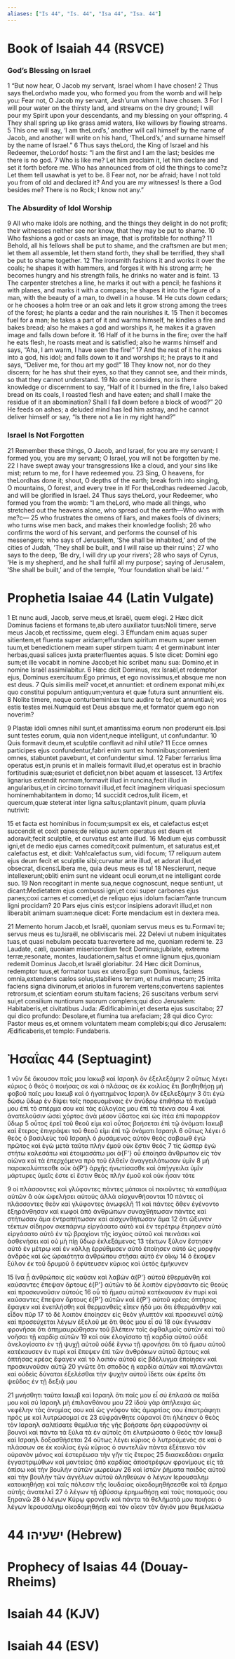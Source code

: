 ```yaml
---
aliases: ["Is 44", "Is. 44", "Isa 44", "Isa. 44"]
---
```



# Book of Isaiah 44 (RSVCE)

### God’s Blessing on Israel
1 “But now hear, O Jacob my servant, Israel whom I have chosen!
2 Thus says theLordwho made you, who formed you from the womb and will help you: Fear not, O Jacob my servant, Jeshʹurun whom I have chosen.
3 For I will pour water on the thirsty land, and streams on the dry ground; I will pour my Spirit upon your descendants, and my blessing on your offspring.
4 They shall spring up like grass amid waters, like willows by flowing streams.
5 This one will say, ‘I am theLord’s,’ another will call himself by the name of Jacob, and another will write on his hand, ‘TheLord’s,’ and surname himself by the name of Israel.”
6 Thus says theLord, the King of Israel and his Redeemer, theLordof hosts: “I am the first and I am the last; besides me there is no god.
7 Who is like me? Let him proclaim it, let him declare and set it forth before me. Who has announced from of old the things to come?z Let them tell usawhat is yet to be.
8 Fear not, nor be afraid; have I not told you from of old and declared it? And you are my witnesses! Is there a God besides me? There is no Rock; I know not any.”
### The Absurdity of Idol Worship
9 All who make idols are nothing, and the things they delight in do not profit; their witnesses neither see nor know, that they may be put to shame.
10 Who fashions a god or casts an image, that is profitable for nothing?
11 Behold, all his fellows shall be put to shame, and the craftsmen are but men; let them all assemble, let them stand forth, they shall be terrified, they shall be put to shame together.
12 The ironsmith fashions it and works it over the coals; he shapes it with hammers, and forges it with his strong arm; he becomes hungry and his strength fails, he drinks no water and is faint.
13 The carpenter stretches a line, he marks it out with a pencil; he fashions it with planes, and marks it with a compass; he shapes it into the figure of a man, with the beauty of a man, to dwell in a house.
14 He cuts down cedars; or he chooses a holm tree or an oak and lets it grow strong among the trees of the forest; he plants a cedar and the rain nourishes it.
15 Then it becomes fuel for a man; he takes a part of it and warms himself, he kindles a fire and bakes bread; also he makes a god and worships it, he makes it a graven image and falls down before it.
16 Half of it he burns in the fire; over the half he eats flesh, he roasts meat and is satisfied; also he warms himself and says, “Aha, I am warm, I have seen the fire!”
17 And the rest of it he makes into a god, his idol; and falls down to it and worships it; he prays to it and says, “Deliver me, for thou art my god!”
18 They know not, nor do they discern; for he has shut their eyes, so that they cannot see, and their minds, so that they cannot understand.
19 No one considers, nor is there knowledge or discernment to say, “Half of it I burned in the fire, I also baked bread on its coals, I roasted flesh and have eaten; and shall I make the residue of it an abomination? Shall I fall down before a block of wood?”
20 He feeds on ashes; a deluded mind has led him astray, and he cannot deliver himself or say, “Is there not a lie in my right hand?”
### Israel Is Not Forgotten
21 Remember these things, O Jacob, and Israel, for you are my servant; I formed you, you are my servant; O Israel, you will not be forgotten by me.
22 I have swept away your transgressions like a cloud, and your sins like mist; return to me, for I have redeemed you.
23 Sing, O heavens, for theLordhas done it; shout, O depths of the earth; break forth into singing, O mountains, O forest, and every tree in it! For theLordhas redeemed Jacob, and will be glorified in Israel.
24 Thus says theLord, your Redeemer, who formed you from the womb: “I am theLord, who made all things, who stretched out the heavens alone, who spread out the earth—Who was with me?c—
25 who frustrates the omens of liars, and makes fools of diviners; who turns wise men back, and makes their knowledge foolish;
26 who confirms the word of his servant, and performs the counsel of his messengers; who says of Jerusalem, ‘She shall be inhabited,’ and of the cities of Judah, ‘They shall be built, and I will raise up their ruins’;
27 who says to the deep, ‘Be dry, I will dry up your rivers’;
28 who says of Cyrus, ‘He is my shepherd, and he shall fulfil all my purpose’; saying of Jerusalem, ‘She shall be built,’ and of the temple, ‘Your foundation shall be laid.’ ”


# Prophetia Isaiae 44 (Latin Vulgate)

1 Et nunc audi, Jacob, serve meus,et Israël, quem elegi.
2 Hæc dicit Dominus faciens et formans te,ab utero auxiliator tuus:Noli timere, serve meus Jacob,et rectissime, quem elegi.
3 Effundam enim aquas super sitientem,et fluenta super aridam;effundam spiritum meum super semen tuum,et benedictionem meam super stirpem tuam:
4 et germinabunt inter herbas,quasi salices juxta præterfluentes aquas.
5 Iste dicet: Domini ego sum;et ille vocabit in nomine Jacob;et hic scribet manu sua: Domino,et in nomine Israël assimilabitur.
6 Hæc dicit Dominus, rex Israël,et redemptor ejus, Dominus exercituum:Ego primus, et ego novissimus,et absque me non est deus.
7 Quis similis mei? vocet,et annuntiet: et ordinem exponat mihi,ex quo constitui populum antiquum;ventura et quæ futura sunt annuntient eis.
8 Nolite timere, neque conturbemini:ex tunc audire te feci,et annuntiavi; vos estis testes mei.Numquid est Deus absque me,et formator quem ego non noverim?

9 Plastæ idoli omnes nihil sunt,et amantissima eorum non proderunt eis.Ipsi sunt testes eorum, quia non vident,neque intelligunt, ut confundantur.
10 Quis formavit deum,et sculptile conflavit ad nihil utile?
11 Ecce omnes participes ejus confundentur,fabri enim sunt ex hominibus;convenient omnes, stabuntet pavebunt, et confundentur simul.
12 Faber ferrarius lima operatus est,in prunis et in malleis formavit illud,et operatus est in brachio fortitudinis suæ;esuriet et deficiet,non bibet aquam et lassescet.
13 Artifex lignarius extendit normam,formavit illud in runcina,fecit illud in angularibus,et in circino tornavit illud,et fecit imaginem viriquasi speciosum hominemhabitantem in domo;
14 succidit cedros,tulit ilicem, et quercum,quæ steterat inter ligna saltus;plantavit pinum, quam pluvia nutrivit:

15 et facta est hominibus in focum;sumpsit ex eis, et calefactus est;et succendit et coxit panes;de reliquo autem operatus est deum et adoravit;fecit sculptile, et curvatus est ante illud.
16 Medium ejus combussit igni,et de medio ejus carnes comedit;coxit pulmentum, et saturatus est,et calefactus est, et dixit: Vah!calefactus sum, vidi focum;
17 reliquum autem ejus deum fecit et sculptile sibi;curvatur ante illud, et adorat illud,et obsecrat, dicens:Libera me, quia deus meus es tu!
18 Nescierunt, neque intellexerunt;obliti enim sunt ne videant oculi eorum,et ne intelligant corde suo.
19 Non recogitant in mente sua,neque cognoscunt, neque sentiunt, ut dicant:Medietatem ejus combussi igni,et coxi super carbones ejus panes;coxi carnes et comedi,et de reliquo ejus idolum faciam?ante truncum ligni procidam?
20 Pars ejus cinis est;cor insipiens adoravit illud,et non liberabit animam suam:neque dicet: Forte mendacium est in dextera mea.

21 Memento horum Jacob,et Israël, quoniam servus meus es tu.Formavi te; servus meus es tu,Israël, ne obliviscaris mei.
22 Delevi ut nubem iniquitates tuas,et quasi nebulam peccata tua:revertere ad me, quoniam redemi te.
23 Laudate, cæli, quoniam misericordiam fecit Dominus;jubilate, extrema terræ;resonate, montes, laudationem,saltus et omne lignum ejus,quoniam redemit Dominus Jacob,et Israël gloriabitur.
24 Hæc dicit Dominus, redemptor tuus,et formator tuus ex utero:Ego sum Dominus, faciens omnia,extendens cælos solus,stabiliens terram, et nullus mecum;
25 irrita faciens signa divinorum,et ariolos in furorem vertens;convertens sapientes retrorsum,et scientiam eorum stultam faciens;
26 suscitans verbum servi sui,et consilium nuntiorum suorum complens;qui dico Jerusalem: Habitaberis,et civitatibus Juda: Ædificabimini,et deserta ejus suscitabo;
27 qui dico profundo: Desolare,et flumina tua arefaciam;
28 qui dico Cyro: Pastor meus es,et omnem voluntatem meam complebis;qui dico Jerusalem: Ædificaberis,et templo: Fundaberis.


# Ἠσαΐας 44 (Septuagint)

1 νῦν δὲ ἄκουσον παῖς μου Ιακωβ καὶ Ισραηλ ὃν ἐξελεξάμην
2 οὕτως λέγει κύριος ὁ θεὸς ὁ ποιήσας σε καὶ ὁ πλάσας σε ἐκ κοιλίας ἔτι βοηθηθήσῃ μὴ φοβοῦ παῖς μου Ιακωβ καὶ ὁ ἠγαπημένος Ισραηλ ὃν ἐξελεξάμην
3 ὅτι ἐγὼ δώσω ὕδωρ ἐν δίψει τοῖς πορευομένοις ἐν ἀνύδρῳ ἐπιθήσω τὸ πνεῦμά μου ἐπὶ τὸ σπέρμα σου καὶ τὰς εὐλογίας μου ἐπὶ τὰ τέκνα σου
4 καὶ ἀνατελοῦσιν ὡσεὶ χόρτος ἀνὰ μέσον ὕδατος καὶ ὡς ἰτέα ἐπὶ παραρρέον ὕδωρ
5 οὗτος ἐρεῖ τοῦ θεοῦ εἰμι καὶ οὗτος βοήσεται ἐπὶ τῷ ὀνόματι Ιακωβ καὶ ἕτερος ἐπιγράψει τοῦ θεοῦ εἰμι ἐπὶ τῷ ὀνόματι Ισραηλ
6 οὕτως λέγει ὁ θεὸς ὁ βασιλεὺς τοῦ Ισραηλ ὁ ῥυσάμενος αὐτὸν θεὸς σαβαωθ ἐγὼ πρῶτος καὶ ἐγὼ μετὰ ταῦτα πλὴν ἐμοῦ οὐκ ἔστιν θεός
7 τίς ὥσπερ ἐγώ στήτω καλεσάτω καὶ ἑτοιμασάτω μοι ἀ{F'} οὗ ἐποίησα ἄνθρωπον εἰς τὸν αἰῶνα καὶ τὰ ἐπερχόμενα πρὸ τοῦ ἐλθεῖν ἀναγγειλάτωσαν ὑμῖν
8 μὴ παρακαλύπτεσθε οὐκ ἀ{P'} ἀρχῆς ἠνωτίσασθε καὶ ἀπήγγειλα ὑμῖν μάρτυρες ὑμεῖς ἐστε εἰ ἔστιν θεὸς πλὴν ἐμοῦ καὶ οὐκ ἦσαν τότε

9 οἱ πλάσσοντες καὶ γλύφοντες πάντες μάταιοι οἱ ποιοῦντες τὰ καταθύμια αὐτῶν ἃ οὐκ ὠφελήσει αὐτούς ἀλλὰ αἰσχυνθήσονται
10 πάντες οἱ πλάσσοντες θεὸν καὶ γλύφοντες ἀνωφελῆ
11 καὶ πάντες ὅθεν ἐγένοντο ἐξηράνθησαν καὶ κωφοὶ ἀπὸ ἀνθρώπων συναχθήτωσαν πάντες καὶ στήτωσαν ἅμα ἐντραπήτωσαν καὶ αἰσχυνθήτωσαν ἅμα
12 ὅτι ὤξυνεν τέκτων σίδηρον σκεπάρνῳ εἰργάσατο αὐτὸ καὶ ἐν τερέτρῳ ἔτρησεν αὐτό εἰργάσατο αὐτὸ ἐν τῷ βραχίονι τῆς ἰσχύος αὐτοῦ καὶ πεινάσει καὶ ἀσθενήσει καὶ οὐ μὴ πίῃ ὕδωρ ἐκλεξάμενος
13 τέκτων ξύλον ἔστησεν αὐτὸ ἐν μέτρῳ καὶ ἐν κόλλῃ ἐρρύθμισεν αὐτό ἐποίησεν αὐτὸ ὡς μορφὴν ἀνδρὸς καὶ ὡς ὡραιότητα ἀνθρώπου στῆσαι αὐτὸ ἐν οἴκῳ
14 ὃ ἔκοψεν ξύλον ἐκ τοῦ δρυμοῦ ὃ ἐφύτευσεν κύριος καὶ ὑετὸς ἐμήκυνεν

15 ἵνα ᾖ ἀνθρώποις εἰς καῦσιν καὶ λαβὼν ἀ{P'} αὐτοῦ ἐθερμάνθη καὶ καύσαντες ἔπεψαν ἄρτους ἐ{P'} αὐτῶν τὸ δὲ λοιπὸν εἰργάσαντο εἰς θεούς καὶ προσκυνοῦσιν αὐτούς
16 οὗ τὸ ἥμισυ αὐτοῦ κατέκαυσαν ἐν πυρὶ καὶ καύσαντες ἔπεψαν ἄρτους ἐ{P'} αὐτῶν καὶ ἐ{P'} αὐτοῦ κρέας ὀπτήσας ἔφαγεν καὶ ἐνεπλήσθη καὶ θερμανθεὶς εἶπεν ἡδύ μοι ὅτι ἐθερμάνθην καὶ εἶδον πῦρ
17 τὸ δὲ λοιπὸν ἐποίησεν εἰς θεὸν γλυπτὸν καὶ προσκυνεῖ αὐτῷ καὶ προσεύχεται λέγων ἐξελοῦ με ὅτι θεός μου εἶ σύ
18 οὐκ ἔγνωσαν φρονῆσαι ὅτι ἀπημαυρώθησαν τοῦ βλέπειν τοῖς ὀφθαλμοῖς αὐτῶν καὶ τοῦ νοῆσαι τῇ καρδίᾳ αὐτῶν
19 καὶ οὐκ ἐλογίσατο τῇ καρδίᾳ αὐτοῦ οὐδὲ ἀνελογίσατο ἐν τῇ ψυχῇ αὐτοῦ οὐδὲ ἔγνω τῇ φρονήσει ὅτι τὸ ἥμισυ αὐτοῦ κατέκαυσεν ἐν πυρὶ καὶ ἔπεψεν ἐπὶ τῶν ἀνθράκων αὐτοῦ ἄρτους καὶ ὀπτήσας κρέας ἔφαγεν καὶ τὸ λοιπὸν αὐτοῦ εἰς βδέλυγμα ἐποίησεν καὶ προσκυνοῦσιν αὐτῷ
20 γνῶτε ὅτι σποδὸς ἡ καρδία αὐτῶν καὶ πλανῶνται καὶ οὐδεὶς δύναται ἐξελέσθαι τὴν ψυχὴν αὐτοῦ ἴδετε οὐκ ἐρεῖτε ὅτι ψεῦδος ἐν τῇ δεξιᾷ μου

21 μνήσθητι ταῦτα Ιακωβ καὶ Ισραηλ ὅτι παῖς μου εἶ σύ ἔπλασά σε παῖδά μου καὶ σύ Ισραηλ μὴ ἐπιλανθάνου μου
22 ἰδοὺ γὰρ ἀπήλειψα ὡς νεφέλην τὰς ἀνομίας σου καὶ ὡς γνόφον τὰς ἁμαρτίας σου ἐπιστράφητι πρός με καὶ λυτρώσομαί σε
23 εὐφράνθητε οὐρανοί ὅτι ἠλέησεν ὁ θεὸς τὸν Ισραηλ σαλπίσατε θεμέλια τῆς γῆς βοήσατε ὄρη εὐφροσύνην οἱ βουνοὶ καὶ πάντα τὰ ξύλα τὰ ἐν αὐτοῖς ὅτι ἐλυτρώσατο ὁ θεὸς τὸν Ιακωβ καὶ Ισραηλ δοξασθήσεται
24 οὕτως λέγει κύριος ὁ λυτρούμενός σε καὶ ὁ πλάσσων σε ἐκ κοιλίας ἐγὼ κύριος ὁ συντελῶν πάντα ἐξέτεινα τὸν οὐρανὸν μόνος καὶ ἐστερέωσα τὴν γῆν τίς ἕτερος
25 διασκεδάσει σημεῖα ἐγγαστριμύθων καὶ μαντείας ἀπὸ καρδίας ἀποστρέφων φρονίμους εἰς τὰ ὀπίσω καὶ τὴν βουλὴν αὐτῶν μωρεύων
26 καὶ ἱστῶν ῥήματα παιδὸς αὐτοῦ καὶ τὴν βουλὴν τῶν ἀγγέλων αὐτοῦ ἀληθεύων ὁ λέγων Ιερουσαλημ κατοικηθήσῃ καὶ ταῖς πόλεσιν τῆς Ιουδαίας οἰκοδομηθήσεσθε καὶ τὰ ἔρημα αὐτῆς ἀνατελεῖ
27 ὁ λέγων τῇ ἀβύσσῳ ἐρημωθήσῃ καὶ τοὺς ποταμούς σου ξηρανῶ
28 ὁ λέγων Κύρῳ φρονεῖν καὶ πάντα τὰ θελήματά μου ποιήσει ὁ λέγων Ιερουσαλημ οἰκοδομηθήσῃ καὶ τὸν οἶκον τὸν ἅγιόν μου θεμελιώσω


# 44 ישעיהו (Hebrew)


# Prophecy of Isaias 44 (Douay-Rheims)


# Isaiah 44 (KJV)


# Isaiah 44 (ESV)

